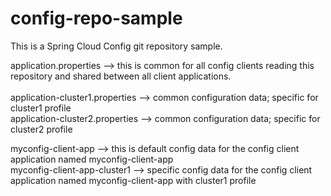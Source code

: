 # config-repo-sample
This is a Spring Cloud Config git repository sample.

application.properties --> this is common for all config clients reading this repository and shared between all client applications.<br/><br/> 
application-cluster1.properties --> common configuration data; specific for cluster1 profile<br/>
application-cluster2.properties --> common configuration data; specific for cluster2 profile<br/>

myconfig-client-app --> this is default config data for the config client application named myconfig-client-app<br/>
myconfig-client-app-cluster1 --> specific config data for the config client application named myconfig-client-app with cluster1 profile

